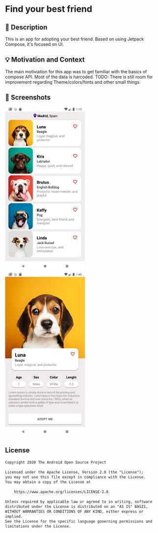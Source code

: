 # Find your best friend

<!--- Replace <OWNER> with your Github Username and <REPOSITORY> with the name of your repository. -->
<!--- You can find both of these in the url bar when you open your repository in github. -->

## :scroll: Description
<!--- Describe your app in one or two sentences -->
This is an app for adopting your best friend. Based on using Jetpack Compose, it's focused on UI. 

## :bulb: Motivation and Context
<!--- Optionally point readers to interesting parts of your submission. -->
<!--- What are you especially proud of? -->
The main motiviation for this app was to get familiar with the basics of compose API. Most of the data is harcoded.
TODO: There is still room for improvement regarding Theme/colors/fonts and other small things

## :camera_flash: Screenshots
<!-- You can add more screenshots here if you like -->
<img src="1.png" width="260">&emsp;<img src="2.png" width="260">

## License
```
Copyright 2020 The Android Open Source Project

Licensed under the Apache License, Version 2.0 (the "License");
you may not use this file except in compliance with the License.
You may obtain a copy of the License at

    https://www.apache.org/licenses/LICENSE-2.0

Unless required by applicable law or agreed to in writing, software
distributed under the License is distributed on an "AS IS" BASIS,
WITHOUT WARRANTIES OR CONDITIONS OF ANY KIND, either express or implied.
See the License for the specific language governing permissions and
limitations under the License.
```
